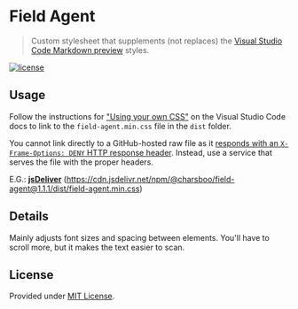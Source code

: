 # Field Agent

> Custom stylesheet that supplements (not replaces) the [Visual Studio Code Markdown preview](https://code.visualstudio.com/docs/languages/markdown#_markdown-preview) styles.

[![license][img-license]][url-license]

## Usage

Follow the instructions for ["Using your own CSS"](https://code.visualstudio.com/docs/getstarted/settings) on the Visual Studio Code docs to link to the `field-agent.min.css` file in the `dist` folder.

You cannot link directly to a GitHub-hosted raw file as it [responds with an `X-Frame-Options: DENY` HTTP response header](https://github.com/Microsoft/vscode/issues/8287#issuecomment-230021773). Instead, use a service that serves the file with the proper headers.

E.G.: [**jsDeliver**](https://www.jsdelivr.com/?docs=gh) (https://cdn.jsdelivr.net/npm/@charsboo/field-agent@1.1.1/dist/field-agent.min.css)

## Details

Mainly adjusts font sizes and spacing between elements. You'll have to scroll more, but it makes the text easier to scan.

## License

Provided under [MIT License](https://opensource.org/licenses/MIT).

[img-license]: https://img.shields.io/badge/license-MIT-green?style=flat-square
[url-license]: LICENSE
